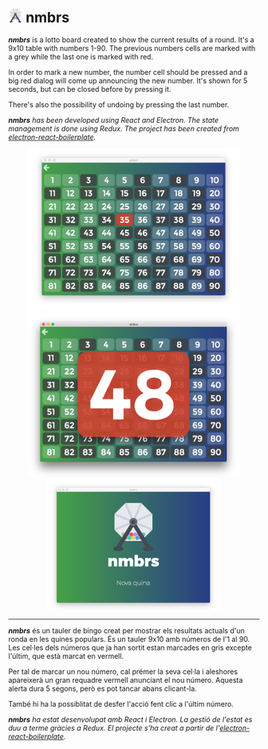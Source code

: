 <h1> <img src="resources/icon.png" width="28" /> nmbrs</h1>

***nmbrs*** is a lotto board created to show the current results of a round. It's a 9x10 table with numbers 1-90. The previous numbers cells are marked with a grey while the last one is marked with red.

In order to mark a new number, the number cell should be pressed and a big red dialog will come up announcing the new number. It's shown for 5 seconds, but can be closed before by pressing it.

There's also the possibility of undoing by pressing the last number.

***nmbrs*** *has been developed using React and Electron. The state management is done using Redux. The project has been created from [electron-react-boilerplate](https://github.com/chentsulin/electron-react-boilerplate).*

<p align="center">
	<img src="resources/tauler.png" width="425" /> <img src="resources/alerta.png" width="425" />
	<img src="resources/inici.png" width="350" />
</p>

---

***nmbrs*** és un tauler de bingo creat per mostrar els resultats actuals d'un ronda en les quines populars. És un tauler 9x10 amb números de l'1 al 90. Les cel·les dels números que ja han sortit estan marcades en gris excepte l'últim, que està marcat en vermell.

Per tal de marcar un nou número, cal prémer la seva cel·la i aleshores apareixerà un gran requadre vermell anunciant el nou número. Aquesta alerta dura 5 segons, però es pot tancar abans clicant-la.

També hi ha la possiblitat de desfer l'acció fent clic a l'últim número.

***nmbrs*** *ha estat desenvolupat amb React i Electron. La gestió de l'estat es duu a terme gràcies a Redux. El projecte s'ha creat a partir de l'[electron-react-boilerplate](https://github.com/chentsulin/electron-react-boilerplate).*

